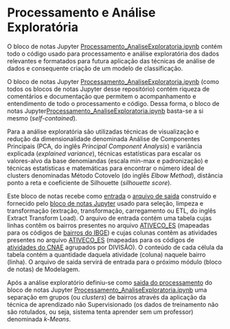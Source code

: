# Processamento e Análise Exploratória

O bloco de notas Jupyter [Processamento_AnaliseExploratoria.ipynb](https://github.com/LabPEC/ProjetoAnaliseDados/blob/main/02Explorar/Processamento_AnaliseExploratoria.ipynb) contém todo o código usado para processamento e análise exploratória dos dados relevantes e formatados para futura aplicação das técnicas de análise de dados e consequente criação de um modelo de classificação.

O bloco de notas Jupyter [Processamento_AnaliseExploratoria.ipynb](https://github.com/LabPEC/ProjetoAnaliseDados/blob/main/02Explorar/Processamento_AnaliseExploratoria.ipynb) (como todos os blocos de notas Jupyter desse repositório) contém riqueza de comentários e documentação que permitem o acompanhamento e entendimento de todo o processamento e código. Dessa forma, o bloco de notas Jupyter[Processamento_AnaliseExploratoria.ipynb](https://github.com/LabPEC/ProjetoAnaliseDados/blob/main/02Explorar/Processamento_AnaliseExploratoria.ipynb) basta-se a si mesmo (*self-contained*).

Para a análise exploratória são utilizadas técnicas de visualização e redução da dimensionalidade denominada Análise de Componentes Principais (PCA, do inglês *Principal Component Analysis*) e variância explicada (*explained variance*), técnicas estatísticas para escalar os valores-alvo da base denomiandas (escala min-max e padronização) e técnicas estatísticas e matemáticas para encontrar o número ideal de clusters denominadas Método Cotovelo (do inglês *Elbow Method*), distância ponto a reta e coeficiente de Silhouette (*silhouette score*).

Este bloco de notas recebe como [entrada](https://github.com/LabPEC/ProjetoAnaliseDados/tree/main/02Explorar/INPUT) o [arquivo de saida](https://github.com/LabPEC/ProjetoAnaliseDados/blob/main/02Explorar/INPUT/600Pivot_Flat.csv) construído e fornecido pelo [bloco de notas Jupyter](https://github.com/LabPEC/ProjetoAnaliseDados/blob/main/01ETL/PreparacaoDados.ipynb) usado para seleção, limpeza e transformação (extração, transformação, carregamento ou ETL, do inglês Extract Transform Load).
O arquivo de entrada contém uma tabela cujas linhas contêm os bairros presentes no arquivo [ATIVECO_ES](https://github.com/LabPEC/ProjetoAnaliseDados/blob/main/01ETL/INPUT/AtividadesEconomicas_ES.csv.tar.gz) (mapeadas para os códigos de [bairros do IBGE](https://github.com/LabPEC/ProjetoAnaliseDados/blob/main/01ETL/INPUT/BairrosGV_IBGE.csv)) e cujas colunas contêm as atividades presentes no arquivo [ATIVECO_ES](https://github.com/LabPEC/ProjetoAnaliseDados/blob/main/01ETL/INPUT/AtividadesEconomicas_ES.csv.tar.gz) (mapeadas para os códigos de [atividades do CNAE](https://github.com/LabPEC/ProjetoAnaliseDados/blob/main/01ETL/INPUT/AtividadesEconomicas_IBGE.xlsx) agrupados por DIVISÃO). O conteúdo de cada célula da tabela contém a quantidade daquela atividade (coluna) naquele bairro (linha). O arquivo de saida servirá de entrada para o próximo módulo (bloco de notas) de Modelagem.


Após a análise exploratório definiu-se como [saida do processamento](https://github.com/LabPEC/ProjetoAnaliseDados/tree/main/02Explorar/OUTPUT) do bloco de notas Jupyter [Processamento_AnaliseExploratoria.ipynb](https://github.com/LabPEC/ProjetoAnaliseDados/blob/main/02Explorar/Processamento_AnaliseExploratoria.ipynb) uma separação em grupos (ou *clusters*) de bairros através da aplicação da técnica de aprendizado não Supervisionado (os dados de treinamento não são rotulados, ou seja, sistema tenta aprender sem um professor) denominada *k-Means*.

[//]: # (This may be the most platform independent comment)


